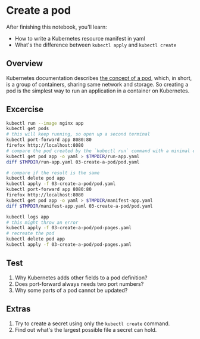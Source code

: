 Create a pod
============

After finishing this notebook, you'll learn:
* How to write a Kubernetes resource manifest in yaml
* What's the difference between `kubectl apply` and `kubectl create`

## Overview

Kubernetes documentation describes [the concept of a pod](https://kubernetes.io/docs/reference/kubectl/cheatsheet/),
which, in short, is a group of containers, sharing same network and storage. So creating a pod is the simplest way
to run an application in a container on Kubernetes.

## Excercise

```bash
kubectl run --image nginx app
kubectl get pods
# this will keep running, so open up a second terminal
kubectl port-forward app 8080:80
firefox http://localhost:8080
# compare the pod created by the `kubectl run` command with a minimal example
kubectl get pod app -o yaml > $TMPDIR/run-app.yaml
diff $TMPDIR/run-app.yaml 03-create-a-pod/pod.yaml

# compare if the result is the same
kubectl delete pod app
kubectl apply -f 03-create-a-pod/pod.yaml
kubectl port-forward app 8080:80
firefox http://localhost:8080
kubectl get pod app -o yaml > $TMPDIR/manifest-app.yaml
diff $TMPDIR/manifest-app.yaml 03-create-a-pod/pod.yaml

kubectl logs app
# this might throw an error
kubectl apply -f 03-create-a-pod/pod-pages.yaml
# recreate the pod
kubectl delete pod app
kubectl apply -f 03-create-a-pod/pod-pages.yaml
```

## Test

1. Why Kubernetes adds other fields to a pod definition?
1. Does port-forward always needs two port numbers?
1. Why some parts of a pod cannot be updated?

## Extras

1. Try to create a secret using only the `kubectl create` command.
1. Find out what's the largest possible file a secret can hold.
